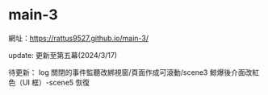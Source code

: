 # main-3

網址：https://rattus9527.github.io/main-3/

update:
更新至第五幕(2024/3/17)

待更新：
log 關閉的事件監聽改綁視窗/頁面作成可滾動/scene3 鯨爆後介面改紅色（UI 框）-scene5 恢復
